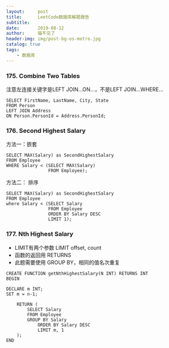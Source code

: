 ```yaml
---
layout:     post
title:      LeetCode数据库解题报告
subtitle:   
date:       2019-08-12
author:     猫不见了
header-img: img/post-bg-os-metro.jpg
catalog: true
tags:
    - 数据库
---
```


### 175. Combine Two Tables

注意左连接关键字是LEFT JOIN...ON...，不是LEFT JOIN...WHERE...

```mysql
SELECT FirstName, LastName, City, State 
FROM Person
LEFT JOIN Address 
ON Person.PersonId = Address.PersonId;
```





### 176. Second Highest Salary

方法一：嵌套

```mysql
SELECT MAX(Salary) as SecondHighestSalary
FROM Employee
WHERE Salary < (SELECT MAX(Salary)
                FROM Employee);
```

方法二： 排序

```mysql
SELECT MAX(Salary) as SecondHighestSalary
FROM Employee
where Salary < (SELECT Salary 
                FROM Employee
                ORDER BY Salary DESC
                LIMIT 1);
```





### 177. Nth Highest Salary

- LIMIT有两个参数 LIMIT offset, count 
- 函数的返回用 RETURNS
- 此题需要使用 GROUP BY，相同的值名次重复

```mysql
CREATE FUNCTION getNthHighestSalary(N INT) RETURNS INT
BEGIN

DECLARE m INT;
SET m = n-1;

	RETURN (
        SELECT Salary
        FROM Employee
        GROUP BY Salary
	    	ORDER BY Salary DESC
	    	LIMIT m, 1
    );
END
```



